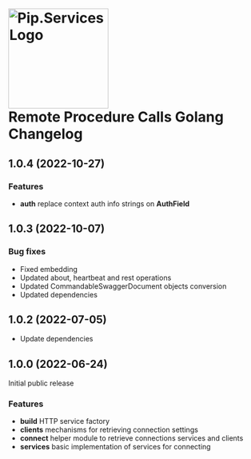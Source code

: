 # <img src="https://uploads-ssl.webflow.com/5ea5d3315186cf5ec60c3ee4/5edf1c94ce4c859f2b188094_logo.svg" alt="Pip.Services Logo" width="200"> <br/> Remote Procedure Calls Golang Changelog

## <a name="1.0.4"></a> 1.0.4 (2022-10-27)

### Features

- **auth** replace context auth info strings on **AuthField**

## <a name="1.0.3"></a> 1.0.3 (2022-10-07)

### Bug fixes

- Fixed embedding
- Updated about, heartbeat and rest operations
- Updated CommandableSwaggerDocument objects conversion
- Updated dependencies

## <a name="1.0.2"></a> 1.0.2 (2022-07-05)

- Update dependencies

## <a name="1.0.0"></a> 1.0.0 (2022-06-24) 

Initial public release

### Features

* **build** HTTP service factory
* **clients** mechanisms for retrieving connection settings
* **connect** helper module to retrieve connections services and clients
* **services** basic implementation of services for connecting

